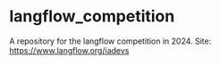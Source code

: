 # langflow_competition
A repository for the langflow competition in 2024. Site: https://www.langflow.org/iadevs
